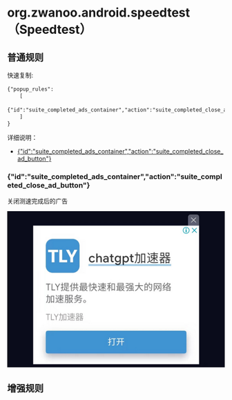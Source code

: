 # org.zwanoo.android.speedtest（Speedtest）

## 普通规则

快速复制:
```
{"popup_rules":
    [
        {"id":"suite_completed_ads_container","action":"suite_completed_close_ad_button"}
    ]
}
```
详细说明：
- [{"id":"suite_completed_ads_container","action":"suite_completed_close_ad_button"}](#idsuite_completed_ads_containeractionsuite_completed_close_ad_button)

### {"id":"suite_completed_ads_container","action":"suite_completed_close_ad_button"}
关闭测速完成后的广告

![](./assets/测速完成后的广告.jpg)


## 增强规则
